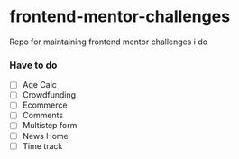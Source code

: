 # frontend-mentor-challenges

Repo for maintaining frontend mentor challenges i do

### Have to do

- [ ] Age Calc
- [ ] Crowdfunding
- [ ] Ecommerce
- [ ] Comments
- [ ] Multistep form
- [ ] News Home
- [ ] Time track
